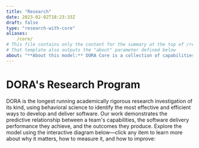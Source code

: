 ```yaml
---
title: "Research"
date: 2023-02-02T18:23:33Z
draft: false
type: "research-with-core"
aliases: 
    /core/
# This file contains only the content for the summary at the top of /research/ -- the interactive BFD is provided via the research/section.html template
# That template also outputs the "about" parameter defined below
about: "**About this model:** DORA Core is a collection of capabilities, metrics, and outcomes that represent the most firmly-established findings from across the history and breadth of DORA’s research program. Core is derived from DORA's ongoing research, including the analyses presented in our annual [Accelerate State of DevOps Reports](/publications). Core is intended to be used as a guide in practitioner contexts: it deliberately trails the research, evolving more conservatively. The concepts and relationships shown in the Core Model have been repeatedly demonstrated by our research, and have been successfully used by software engineering teams to prioritize continuous improvement. _([FAQ](/faq))_"
---
```


# DORA's Research Program
DORA is the longest running academically rigorous research investigation of its kind, using behavioral science to identify the most effective and efficient ways to develop and deliver software. Our work demonstrates the predictive relationship between a team's capabilities, the software delivery performance they achieve, and the outcomes they produce. Explore the model using the interactive diagram below&mdash;click any item to learn more about why it matters, how to measure it, and how to improve: